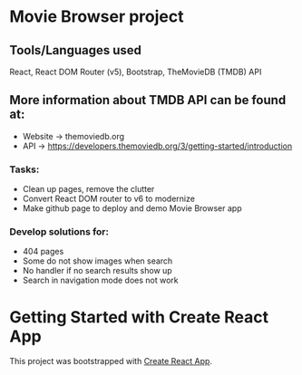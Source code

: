 # Movie Browser project 

## Tools/Languages used
React, React DOM Router (v5), Bootstrap, TheMovieDB (TMDB) API

## More information about TMDB API can be found at:
- Website -> themoviedb.org
- API -> https://developers.themoviedb.org/3/getting-started/introduction

### Tasks:
- Clean up pages, remove the clutter
- Convert React DOM router to v6 to modernize
- Make github page to deploy and demo Movie Browser app

### Develop solutions for:
- 404 pages
- Some do not show images when search
- No handler if no search results show up
- Search in navigation mode does not work







# Getting Started with Create React App

This project was bootstrapped with [Create React App](https://github.com/facebook/create-react-app).
